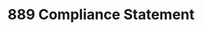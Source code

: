 ---
title: "889 Compliance Statement"
slug: 889-Compliance-Statement
customHeadElements:
  - <link rel="manifest" href="manifest.json" />
---